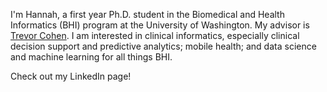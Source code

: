 I'm Hannah, a first year Ph.D. student in the Biomedical and Health Informatics (BHI) program at the University of Washington. My advisor is [Trevor Cohen](http://bime.uw.edu/faculty/trevor-cohen/). 
I am interested in clinical informatics, especially clinical decision support and predictive analytics; mobile health; and data science and machine learning for all things BHI. 

Check out my LinkedIn page!
